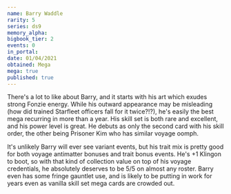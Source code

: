 ```yaml
---
name: Barry Waddle
rarity: 5
series: ds9
memory_alpha:
bigbook_tier: 2
events: 0
in_portal:
date: 01/04/2021
obtained: Mega
mega: true
published: true
---
```


There's a lot to like about Barry, and it starts with his art which exudes strong Fonzie energy. While his outward appearance may be misleading (how did trained Starfleet officers fall for it twice?!?), he's easily the best mega recurring in more than a year. His skill set is both rare and excellent, and his power level is great. He debuts as only the second card with his skill order, the other being Prisoner Kim who has similar voyage oomph. 

It's unlikely Barry will ever see variant events, but his trait mix is pretty good for both voyage antimatter bonuses and trait bonus events. He's +1 Klingon to boot, so with that kind of collection value on top of his voyage credentials, he absolutely deserves to be 5/5 on almost any roster. Barry even has some fringe gauntlet use, and is likely to be putting in work for years even as vanilla skill set mega cards are crowded out.
